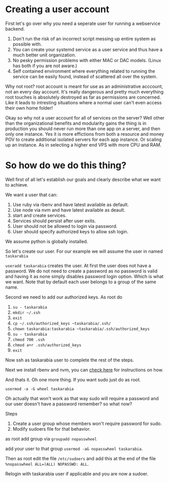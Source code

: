 
# Creating a user account

First let's go over why you need a seperate user for running a webservice backend.


1. Don't run the risk of an incorrect script messing up entire system as possible with.
2. You can create your systemd service as a user service and thus have a much better unit organization.
3. No pesky permission problems with either MAC or DAC models. (Linux has both if you are not aware.)
4. Self contained environment where everything related to running the service can be easily found, instead of scattered all over the system.


Why not root? root account is meant for use as an administrative acccount, not an every day account. It's really dangerous and pretty much everything root touches is absolutely destroyed as far as permissions are concerned. Like it leads to intresting situations where a normal user can't even access their own home folder!

Okay so why not a user account for all of services on the server? 
Well other than the organizational benefits and modularity gains the thing is in production you should never run more than one app on a server, and then only one instance. Yes it is more effictions from both a resource and money POV to create additional isolated servers for each app instance. Or scaling up an instance.
As in selecting a higher end VPS with more CPU and RAM.



# So how do we do this thing?
Well first of all let's establish our goals and clearly describe what we want to achieve.

We want a user that can: 

1. Use ruby via rbenv and have latest available as default.
2. Use node via nvm and have latest available as deault.
3. start and create services.
4. Services should persist after user exits.
5. User should not be allowed to login via password.
6. User should specify authorized keys to allow ssh login.


We assume python is globally installed.


So let's create our user. For our example we will assume the user in named `taskarabia`

`useradd taskarabia` creates the user. At first the user does not have a password. We do not need to create a password as no password is valid and having it as none simply disables password login option. Which is what we want. Note that by default each user belongs to a group of the same name.

Second we need to add our authorized keys.
As root do

1. `su - taskarabia`
2. `mkdir ~/.ssh`
3. `exit`
4. `cp ~/.ssh/authorized_keys ~taskarabia/.ssh/`
5. `chown taskarabia:taskarabia ~taskarabia/.ssh/authorized_keys`
6. `su - taskarabia`
7. `chmod 700 .ssh`
6. `chmod a+r .ssh/authorized_keys`
7. `exit`

Now ssh as taskarabia user to complete the rest of the steps.

Next we install rbenv and nvm, you can [check here](../languages/README.md) for instructions on how.

And thats it. 
Oh one more thing. If you want sudo just do as root.

`usermod -a -G wheel taskarabia`

Oh actually that won't work as that way sudo will require a password and our user doesn't have a password remember? so what now?

Steps

1. Create a user group whose members won't require password for sudo.
2. Modify sudoers file for that behavior.

as root add group via `groupadd nopasswheel`

add your user to that group `usermod -aG nopasswheel taskarabia`.

Then as root edit the file `/etc/sudoers`  and add this at the end of the file `%nopasswheel ALL=(ALL) NOPASSWD: ALL`.

Relogin with taskarabia user if applicable and you are now a sudoer.
